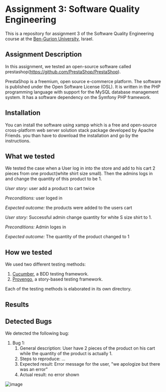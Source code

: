# Assignment 3: Software Quality Engineering
This is a repository for assignment 3 of the Software Quality Engineering course at the [Ben-Gurion University](https://in.bgu.ac.il/), Israel.

## Assignment Description
In this assignment, we tested an open-source software called prestashop(https://github.com/PrestaShop/PrestaShop).

PrestaShop is a freemium, open source e-commerce platform. The software is published under the Open Software
License (OSL). It is written in the PHP programming language with support for the MySQL database management system.
It has a software dependency on the Symfony PHP framework.

## Installation
You can install the software using xampp which is a free and open-source cross-platform web
server solution stack package developed by Apache Friends. you than have to download the
installation and go by the instructions.

## What we tested
We tested the case when a User log in into the store and add to his cart 2 pieces from one product(white shirt size small).
Then the admins logs in and change the quantity of this product to be 1.


*User story:* user add a product to cart twice

*Preconditions:* user loged in

*Expected outcome:* the products were added to the users cart

*User story:* Successful admin change quantity for white S size shirt to 1.

*Preconditions:* Admin loges in

*Expected outcome:* The quantity of the product changed to 1


## How we tested
We used two different testing methods:
1. [Cucumber](https://cucumber.io/), a BDD testing framework.
2. [Provengo](https://provengo.tech/), a story-based testing framework.

Each of the testing methods is elaborated in its own directory. 

## Results


## Detected Bugs
We detected the following bug:

1. Bug 1: 
   1. General description: User have 2 pieces of the product on his cart while the quantity of the product is actually 1.
   2. Steps to reproduce: ...
   3. Expected result: Error message for the user, "we apologize but there was an error"
   4. Actual result: no error shown


![image](https://github.com/idolou/Software-Quality-Assurance/assets/63515984/eab8756a-5d58-4b28-b405-ec99238bdcb0)


